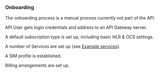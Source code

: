 ### Onboarding

The onboarding process is a manual process currently not part of the API.

API User gets login credentials and address to an API Gateway server.

A default subscription type is set up, including basic HLR & OCS settings.

A number of Services are set up (see [Example services](example_services.md)).

A SIM profile is established.

Billing arrangements are set up.
